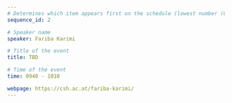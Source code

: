 ```yaml
---
# Determines which item appears first on the schedule (lowest number (0) appears first)
sequence_id: 2

# Speaker name
speaker: Fariba Karimi 

# Title of the event
title: TBD 

# Time of the event
time: 0940 - 1010

webpage: https://csh.ac.at/fariba-karimi/ 
---
```

